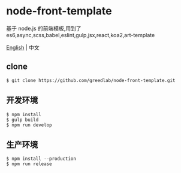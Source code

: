 # node-front-template

基于 node.js 的前端模板,用到了 es6,async,scss,babel,eslint,gulp,jsx,react,koa2,art-template

[English](README.md) | 中文

## clone

```
$ git clone https://github.com/greedlab/node-front-template.git
```

## 开发环境

```
$ npm install
$ gulp build
$ npm run develop
```

## 生产环境

```
$ npm install --production
$ npm run release
```
